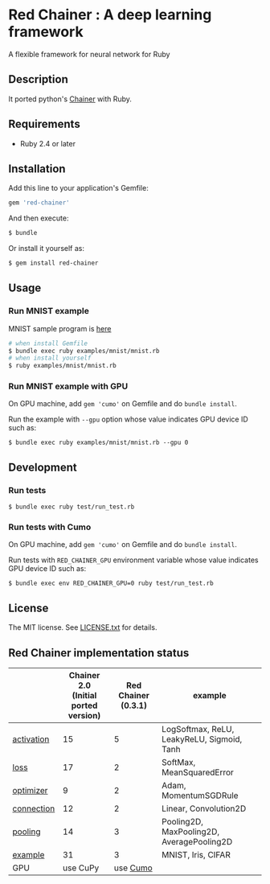 # Red Chainer : A deep learning framework

A flexible framework for neural network for Ruby

## Description

It ported python's [Chainer](https://github.com/chainer/chainer) with Ruby.

## Requirements

* Ruby 2.4 or later

## Installation

Add this line to your application's Gemfile:

```bash
gem 'red-chainer'
```

And then execute:

```bash
$ bundle
```

Or install it yourself as:

```bash
$ gem install red-chainer
```

## Usage

### Run MNIST example

MNIST sample program is [here](./examples/mnist/mnist.rb)

```bash
# when install Gemfile
$ bundle exec ruby examples/mnist/mnist.rb
# when install yourself
$ ruby examples/mnist/mnist.rb
```

### Run MNIST example with GPU

On GPU machine, add `gem 'cumo'` on Gemfile and do `bundle install`.

Run the example with `--gpu` option whose value indicates GPU device ID such as:

```
$ bundle exec ruby examples/mnist/mnist.rb --gpu 0
```

## Development

### Run tests

```
$ bundle exec ruby test/run_test.rb
```

### Run tests with Cumo

On GPU machine, add `gem 'cumo'` on Gemfile and do `bundle install`.

Run tests with `RED_CHAINER_GPU` environment variable whose value indicates GPU device ID such as:

```
$ bundle exec env RED_CHAINER_GPU=0 ruby test/run_test.rb
```

## License

The MIT license. See [LICENSE.txt](./LICENSE.txt) for details.

## Red Chainer implementation status

|    |  Chainer 2.0<br>(Initial ported version)  | Red Chainer (0.3.1) | example |
| ---- | ---- | ---- | ---- |
|  [activation](https://github.com/red-data-tools/red-chainer/tree/master/lib/chainer/functions/activation)  |  15  | 5 | LogSoftmax, ReLU, LeakyReLU, Sigmoid, Tanh |
|  [loss](https://github.com/red-data-tools/red-chainer/tree/master/lib/chainer/functions/loss)  |  17  | 2 | SoftMax, MeanSquaredError |
|  [optimizer](https://github.com/red-data-tools/red-chainer/tree/master/lib/chainer/optimizers)  |  9  | 2 | Adam, MomentumSGDRule |
|  [connection](https://github.com/red-data-tools/red-chainer/tree/master/lib/chainer/functions/connection)  |  12  | 2 | Linear, Convolution2D |
|  [pooling](https://github.com/red-data-tools/red-chainer/tree/master/lib/chainer/functions/pooling)  |  14  | 3 | Pooling2D, MaxPooling2D, AveragePooling2D |
|  [example](https://github.com/red-data-tools/red-chainer/tree/master/examples)  |  31  | 3 | MNIST, Iris, CIFAR |
|  GPU  | use CuPy  | use [Cumo](https://github.com/sonots/cumo) ||

